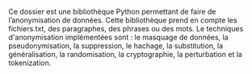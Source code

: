 Ce dossier est une bibliothèque Python permettant de faire de l’anonymisation de données. Cette bibliothèque prend en compte les fichiers.txt, des paragraphes, des phrases ou des mots.
Le techniques d'anonymisation implémentées sont : le masquage de données, la pseudonymisation, la suppression, le hachage, la substitution, la généralisation, la randomisation, la cryptographie, la perturbation et la tokenization.
 
